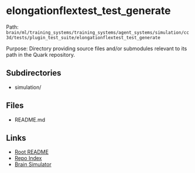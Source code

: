 # elongationflextest_test_generate

Path: `brain/ml/training_systems/training_systems/agent_systems/simulation/cc3d/tests/plugin_test_suite/elongationflextest_test_generate`

Purpose: Directory providing source files and/or submodules relevant to its path in the Quark repository.

## Subdirectories
- simulation/

## Files
- README.md

## Links
- [Root README](../../../../../../../../../README.md)
- [Repo Index](../../../../../../../../../repo_index.json)
- [Brain Simulator](../../../../../../../../../brain/architecture/brain_simulator.py)

